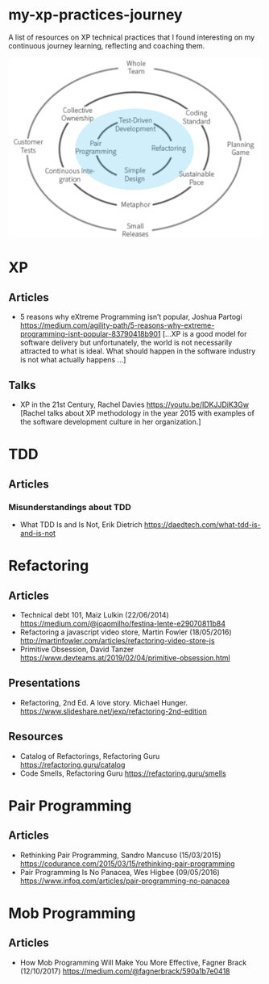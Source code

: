 # my-xp-practices-journey
A list of resources on XP technical practices that I found interesting on my continuous journey learning, reflecting and coaching them.

![XP core technical practices](images/xp_core_technical_practices.png)

# XP

## Articles
- 5 reasons why eXtreme Programming isn’t popular, Joshua Partogi https://medium.com/agility-path/5-reasons-why-extreme-programming-isnt-popular-83790418b901 [...XP is a good model for software delivery but unfortunately, the world is not necessarily attracted to what is ideal. What should happen in the software industry is not what actually happens ...]

## Talks
- XP in the 21st Century, Rachel Davies https://youtu.be/IDKJJDiK3Gw [Rachel talks about XP methodology in the year 2015 with examples of the software development culture in her organization.]


# TDD

## Articles
### Misunderstandings about TDD
- What TDD Is and Is Not, Erik Dietrich https://daedtech.com/what-tdd-is-and-is-not


# Refactoring

## Articles
- Technical debt 101, Maiz Lulkin (22/06/2014) https://medium.com/@joaomilho/festina-lente-e29070811b84
- Refactoring a javascript video store, Martin Fowler (18/05/2016) http://martinfowler.com/articles/refactoring-video-store-js
- Primitive Obsession, David Tanzer https://www.devteams.at/2019/02/04/primitive-obsession.html

## Presentations
- Refactoring, 2nd Ed. A love story. Michael Hunger. https://www.slideshare.net/jexp/refactoring-2nd-edition

## Resources
- Catalog of Refactorings, Refactoring Guru https://refactoring.guru/catalog
- Code Smells, Refactoring Guru https://refactoring.guru/smells

# Pair Programming

## Articles
- Rethinking Pair Programming, Sandro Mancuso (15/03/2015) https://codurance.com/2015/03/15/rethinking-pair-programming
- Pair Programming Is No Panacea, Wes Higbee (09/05/2016) https://www.infoq.com/articles/pair-programming-no-panacea

# Mob Programming

## Articles
- How Mob Programming Will Make You More Effective, Fagner Brack (12/10/2017) https://medium.com/@fagnerbrack/590a1b7e0418

